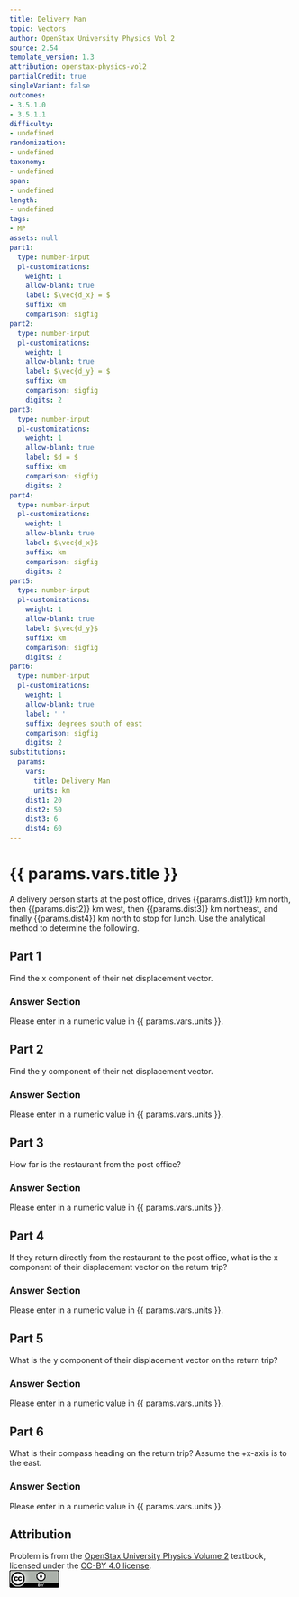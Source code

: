 ```yaml
---
title: Delivery Man
topic: Vectors
author: OpenStax University Physics Vol 2
source: 2.54
template_version: 1.3
attribution: openstax-physics-vol2
partialCredit: true
singleVariant: false
outcomes:
- 3.5.1.0
- 3.5.1.1
difficulty:
- undefined
randomization:
- undefined
taxonomy:
- undefined
span:
- undefined
length:
- undefined
tags:
- MP
assets: null
part1:
  type: number-input
  pl-customizations:
    weight: 1
    allow-blank: true
    label: $\vec{d_x} = $
    suffix: km
    comparison: sigfig
part2:
  type: number-input
  pl-customizations:
    weight: 1
    allow-blank: true
    label: $\vec{d_y} = $
    suffix: km
    comparison: sigfig
    digits: 2
part3:
  type: number-input
  pl-customizations:
    weight: 1
    allow-blank: true
    label: $d = $
    suffix: km
    comparison: sigfig
    digits: 2
part4:
  type: number-input
  pl-customizations:
    weight: 1
    allow-blank: true
    label: $\vec{d_x}$
    suffix: km
    comparison: sigfig
    digits: 2
part5:
  type: number-input
  pl-customizations:
    weight: 1
    allow-blank: true
    label: $\vec{d_y}$
    suffix: km
    comparison: sigfig
    digits: 2
part6:
  type: number-input
  pl-customizations:
    weight: 1
    allow-blank: true
    label: ' '
    suffix: degrees south of east
    comparison: sigfig
    digits: 2
substitutions:
  params:
    vars:
      title: Delivery Man
      units: km
    dist1: 20
    dist2: 50
    dist3: 6
    dist4: 60
---
```

# {{ params.vars.title }}
A delivery person starts at the post office, drives {{params.dist1}} km north, then {{params.dist2}} km west, then {{params.dist3}} km northeast, and finally {{params.dist4}} km north to stop for lunch. Use the analytical method to determine the following.

## Part 1

Find the x component of their net displacement vector.

### Answer Section

Please enter in a numeric value in {{ params.vars.units }}.

## Part 2

Find the y component of their net displacement vector.

### Answer Section

Please enter in a numeric value in {{ params.vars.units }}.

## Part 3

How far is the restaurant from the post office?

### Answer Section

Please enter in a numeric value in {{ params.vars.units }}.

## Part 4

If they return directly from the restaurant to the post office, what is the x component of their displacement vector on the return trip?

### Answer Section

Please enter in a numeric value in {{ params.vars.units }}.

## Part 5

What is the y component of their displacement vector on the return trip?

### Answer Section

Please enter in a numeric value in {{ params.vars.units }}.

## Part 6

What is their compass heading on the return trip? Assume the +x-axis is to the east.

### Answer Section

Please enter in a numeric value in {{ params.vars.units }}.

## Attribution

Problem is from the [OpenStax University Physics Volume 2](https://openstax.org/details/books/university-physics-volume-2) textbook, licensed under the [CC-BY 4.0 license](https://creativecommons.org/licenses/by/4.0/).<br>![Image representing the Creative Commons 4.0 BY license.](https://raw.githubusercontent.com/firasm/bits/master/by.png)